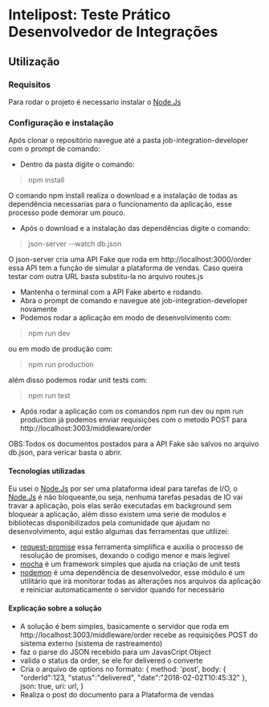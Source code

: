 # Intelipost: Teste Prático Desenvolvedor de Integrações

## Utilização
### Requisitos
Para rodar o projeto é necessario instalar o [Node.Js](https://nodejs.org/en/)

### Configuração e instalação
Após clonar o repositório navegue até a pasta job-integration-developer com o prompt de comando:
- Dentro da pasta digite o comando:

> npm install

O comando npm install realiza o download e a instalação de todas as dependência necessarias para o funcionamento da aplicação, esse processo pode demorar um pouco.
- Após o download e a instalação das dependências digite o comando:

> json-server --watch db.json

O json-server cria uma API Fake que roda em http://localhost:3000/order essa API tem a função de simular a plataforma de vendas. Caso queira testar com outra URL
basta substitu-la no arquivo routes.js

- Mantenha o terminal com a API Fake aberto e rodando.
- Abra o prompt de comando e navegue até job-integration-developer novamente
- Podemos rodar a aplicação em modo de desenvolvimento com:

> npm run dev

ou em modo de produção com:

> npm run production

além disso podemos rodar unit tests com:

> npm run test

- Após rodar a aplicação com os comandos npm run dev ou npm run production já podemos enviar requisições com o metodo POST para http://localhost:3003/middleware/order
 
OBS:Todos os documentos postados para a API Fake são salvos no arquivo db.json, para vericar basta o abrir.

#### Tecnologias utilizadas
Eu usei o [Node.Js](https://nodejs.org/en/) por ser uma plataforma ideal para tarefas de I/O, o [Node.Js](https://nodejs.org/en/) é não bloqueante,ou seja, nenhuma tarefas pesadas de IO vai travar a aplicação, pois elas serão executadas em background sem bloquear a aplicação, além disso existem uma serie de modulos e bibliotecas disponibilizados pela comunidade que ajudam no desenvolvimento, aqui estão algumas das ferramentas que utilizei:
- [request-promise](https://www.npmjs.com/package/request-promise) essa ferramenta simplifica e auxilia o processo de resolução de promises, dexando o codigo menor e mais legivel
- [mocha](https://www.npmjs.com/package/mocha) é um framework simples que ajuda na criação de unit tests
- [nodemon](https://www.npmjs.com/package/nodemon) é uma dependência de desenvolvedor, esse módulo é um utilitário que irá monitorar todas as alterações nos arquivos da aplicação e reiniciar automaticamente o servidor quando for necessário

#### Explicação sobre a solução
- A solução é bem simples, basicamente o servidor que roda em http://localhost:3003/middleware/order recebe as requisições POST do sistema externo (sistema de rastreamento)
- faz o parse do JSON recebido para um JavasCript Object
- valida o status da order, se ele for delivered o converte
- Cria o arquivo de options no formato:
	{
        method: 'post',
        body:  {
			"orderId":123,
			"status":"delivered",
			"date":"2018-02-02T10:45:32"
  		},
        json: true,
        uri: url,
	}
- Realiza o post do documento para a Plataforma de vendas


